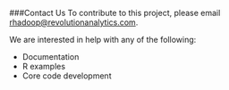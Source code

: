 ###Contact Us
To contribute to this project, please email rhadoop@revolutionanalytics.com.  

We are interested in help with any of the following:

* Documentation
* R examples
* Core code development